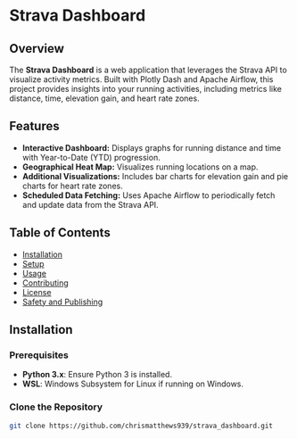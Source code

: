 # Strava Dashboard

## Overview

The **Strava Dashboard** is a web application that leverages the Strava API to visualize activity metrics. Built with Plotly Dash and Apache Airflow, this project provides insights into your running activities, including metrics like distance, time, elevation gain, and heart rate zones.

## Features

- **Interactive Dashboard:** Displays graphs for running distance and time with Year-to-Date (YTD) progression.
- **Geographical Heat Map:** Visualizes running locations on a map.
- **Additional Visualizations:** Includes bar charts for elevation gain and pie charts for heart rate zones.
- **Scheduled Data Fetching:** Uses Apache Airflow to periodically fetch and update data from the Strava API.

## Table of Contents

- [Installation](#installation)
- [Setup](#setup)
- [Usage](#usage)
- [Contributing](#contributing)
- [License](#license)
- [Safety and Publishing](#safety-and-publishing)

## Installation

### Prerequisites

- **Python 3.x**: Ensure Python 3 is installed.
- **WSL**: Windows Subsystem for Linux if running on Windows.

### Clone the Repository

```bash
git clone https://github.com/chrismatthews939/strava_dashboard.git
